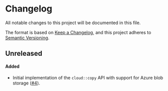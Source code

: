 # Changelog

All notable changes to this project will be documented in this file.

The format is based on [Keep a Changelog](https://keepachangelog.com/en/1.1.0/),
and this project adheres to [Semantic Versioning](https://semver.org/spec/v2.0.0.html).

## Unreleased

#### Added

* Initial implementation of the `cloud::copy` API with support for Azure blob
  storage ([#4](https://github.com/stjude-rust-labs/planetary/pull/4)).
